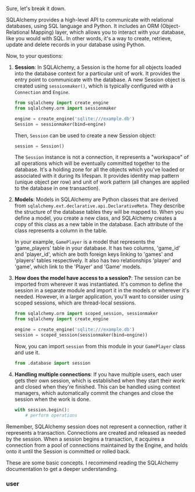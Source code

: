 Sure, let's break it down.

SQLAlchemy provides a high-level API to communicate with relational databases, using SQL language and Python. It includes an ORM (Object-Relational Mapping) layer, which allows you to interact with your database, like you would with SQL. In other words, it's a way to create, retrieve, update and delete records in your database using Python.

Now, to your questions:

1. **Session**: In SQLAlchemy, a Session is the home for all objects loaded into the database context for a particular unit of work. It provides the entry point to communicate with the database. A new Session object is created using `sessionmaker()`, which is typically configured with a `Connection` and `Engine`.

    ```python
    from sqlalchemy import create_engine
    from sqlalchemy.orm import sessionmaker

    engine = create_engine('sqlite:///example.db')
    Session = sessionmaker(bind=engine)
    ```

    Then, `Session` can be used to create a new Session object:

    ```python
    session = Session()
    ```

    The `Session` instance is not a connection, it represents a "workspace" of all operations which will be eventually committed together to the database. It's a holding zone for all the objects which you've loaded or associated with it during its lifespan. It provides identity map pattern (unique object per row) and unit of work pattern (all changes are applied to the database in one transaction).

2. **Models**: Models in SQLAlchemy are Python classes that are derived from `sqlalchemy.ext.declarative.api.DeclarativeMeta`. They describe the structure of the database tables they will be mapped to. When you define a model, you create a new class, and SQLAlchemy creates a copy of this class as a new table in the database. Each attribute of the class represents a column in the table.

    In your example, `GamePlayer` is a model that represents the 'game_players' table in your database. It has two columns, 'game_id' and 'player_id', which are both foreign keys linking to 'games' and 'players' tables respectively. It also has two relationships 'player' and 'game', which link to the 'Player' and 'Game' models.

3. **How does the model have access to a session?**: The session can be imported from wherever it was instantiated. It's common to define the session in a separate module and import it in the models or wherever it's needed. However, in a larger application, you'll want to consider using scoped sessions, which are thread-local sessions.

    ```python
    from sqlalchemy.orm import scoped_session, sessionmaker
    from sqlalchemy import create_engine

    engine = create_engine('sqlite:///example.db')
    session = scoped_session(sessionmaker(bind=engine))
    ```

    Now, you can import `session` from this module in your `GamePlayer` class and use it.

    ```python
    from .database import session
    ```

4. **Handling multiple connections**: If you have multiple users, each user gets their own session, which is established when they start their work and closed when they're finished. This can be handled using context managers, which automatically commit the changes and close the session when the work is done.

    ```python
    with session.begin():
        # perform operations
    ```

Remember, SQLAlchemy session does not represent a connection, rather it represents a transaction. Connections are created and released as needed by the session. When a session begins a transaction, it acquires a connection from a pool of connections maintained by the Engine, and holds onto it until the Session is committed or rolled back.

These are some basic concepts. I recommend reading the SQLAlchemy documentation to get a deeper understanding.
### user

